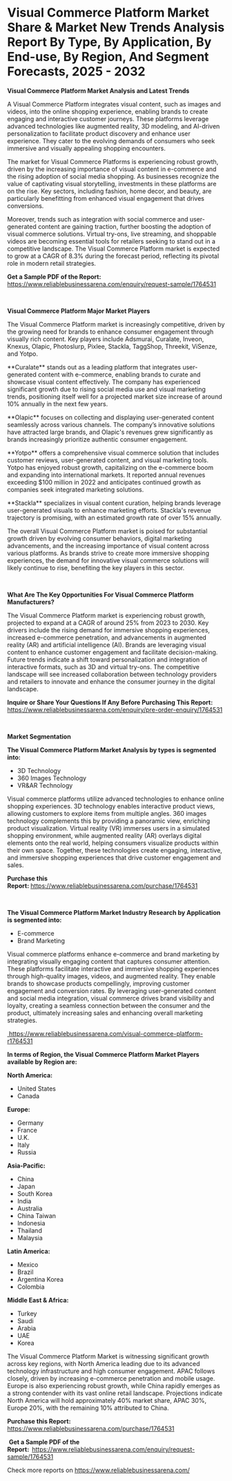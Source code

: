<p><h1>Visual Commerce Platform Market Share & Market New Trends Analysis Report By Type, By Application, By End-use, By Region, And Segment Forecasts, 2025 - 2032</h1></p><p><strong>Visual Commerce Platform Market Analysis and Latest Trends</strong></p>
<p><p>A Visual Commerce Platform integrates visual content, such as images and videos, into the online shopping experience, enabling brands to create engaging and interactive customer journeys. These platforms leverage advanced technologies like augmented reality, 3D modeling, and AI-driven personalization to facilitate product discovery and enhance user experience. They cater to the evolving demands of consumers who seek immersive and visually appealing shopping encounters.</p><p>The market for Visual Commerce Platforms is experiencing robust growth, driven by the increasing importance of visual content in e-commerce and the rising adoption of social media shopping. As businesses recognize the value of captivating visual storytelling, investments in these platforms are on the rise. Key sectors, including fashion, home decor, and beauty, are particularly benefitting from enhanced visual engagement that drives conversions.</p><p>Moreover, trends such as integration with social commerce and user-generated content are gaining traction, further boosting the adoption of visual commerce solutions. Virtual try-ons, live streaming, and shoppable videos are becoming essential tools for retailers seeking to stand out in a competitive landscape. The Visual Commerce Platform market is expected to grow at a CAGR of 8.3% during the forecast period, reflecting its pivotal role in modern retail strategies.</p></p>
<p><strong>Get a Sample PDF of the Report:&nbsp;</strong> <a href="https://www.reliablebusinessarena.com/enquiry/request-sample/1764531?utm_campaign=2959&utm_medium=2&utm_source=Github&utm_content=ia&utm_term=10032025&utm_id=visual-commerce-platform">https://www.reliablebusinessarena.com/enquiry/request-sample/1764531</a></p>
<p>&nbsp;</p>
<p><strong>Visual Commerce Platform Major Market Players</strong></p>
<p><p>The Visual Commerce Platform market is increasingly competitive, driven by the growing need for brands to enhance consumer engagement through visually rich content. Key players include Adsmurai, Curalate, Inveon, Knexus, Olapic, Photoslurp, Pixlee, Stackla, TaggShop, Threekit, ViSenze, and Yotpo.</p><p>**Curalate** stands out as a leading platform that integrates user-generated content with e-commerce, enabling brands to curate and showcase visual content effectively. The company has experienced significant growth due to rising social media use and visual marketing trends, positioning itself well for a projected market size increase of around 10% annually in the next few years.</p><p>**Olapic** focuses on collecting and displaying user-generated content seamlessly across various channels. The company’s innovative solutions have attracted large brands, and Olapic's revenues grew significantly as brands increasingly prioritize authentic consumer engagement.</p><p>**Yotpo** offers a comprehensive visual commerce solution that includes customer reviews, user-generated content, and visual marketing tools. Yotpo has enjoyed robust growth, capitalizing on the e-commerce boom and expanding into international markets. It reported annual revenues exceeding $100 million in 2022 and anticipates continued growth as companies seek integrated marketing solutions.</p><p>**Stackla** specializes in visual content curation, helping brands leverage user-generated visuals to enhance marketing efforts. Stackla's revenue trajectory is promising, with an estimated growth rate of over 15% annually. </p><p>The overall Visual Commerce Platform market is poised for substantial growth driven by evolving consumer behaviors, digital marketing advancements, and the increasing importance of visual content across various platforms. As brands strive to create more immersive shopping experiences, the demand for innovative visual commerce solutions will likely continue to rise, benefiting the key players in this sector.</p></p>
<p>&nbsp;</p>
<p><strong>What Are The Key Opportunities For Visual Commerce Platform Manufacturers?</strong></p>
<p><p>The Visual Commerce Platform market is experiencing robust growth, projected to expand at a CAGR of around 25% from 2023 to 2030. Key drivers include the rising demand for immersive shopping experiences, increased e-commerce penetration, and advancements in augmented reality (AR) and artificial intelligence (AI). Brands are leveraging visual content to enhance customer engagement and facilitate decision-making. Future trends indicate a shift toward personalization and integration of interactive formats, such as 3D and virtual try-ons. The competitive landscape will see increased collaboration between technology providers and retailers to innovate and enhance the consumer journey in the digital landscape.</p></p>
<p><strong>Inquire or Share Your Questions If Any Before Purchasing This Report:</strong> <a href="https://www.reliablebusinessarena.com/enquiry/pre-order-enquiry/1764531?utm_campaign=2959&utm_medium=2&utm_source=Github&utm_content=ia&utm_term=10032025&utm_id=visual-commerce-platform">https://www.reliablebusinessarena.com/enquiry/pre-order-enquiry/1764531</a></p>
<p>&nbsp;</p>
<p><strong>Market Segmentation</strong></p>
<p><strong>The Visual Commerce Platform Market Analysis by types is segmented into:</strong></p>
<p><ul><li>3D Technology</li><li>360 Images Technology</li><li>VR&AR Technology</li></ul></p>
<p><p>Visual commerce platforms utilize advanced technologies to enhance online shopping experiences. 3D technology enables interactive product views, allowing customers to explore items from multiple angles. 360 images technology complements this by providing a panoramic view, enriching product visualization. Virtual reality (VR) immerses users in a simulated shopping environment, while augmented reality (AR) overlays digital elements onto the real world, helping consumers visualize products within their own space. Together, these technologies create engaging, interactive, and immersive shopping experiences that drive customer engagement and sales.</p></p>
<p><strong>Purchase this Report:&nbsp;</strong><a href="https://www.reliablebusinessarena.com/purchase/1764531?utm_campaign=2959&utm_medium=2&utm_source=Github&utm_content=ia&utm_term=10032025&utm_id=visual-commerce-platform">https://www.reliablebusinessarena.com/purchase/1764531</a></p>
<p>&nbsp;</p>
<p><strong>The Visual Commerce Platform Market Industry Research by Application is segmented into:</strong></p>
<p><ul><li>E-commerce</li><li>Brand Marketing</li></ul></p>
<p><p>Visual commerce platforms enhance e-commerce and brand marketing by integrating visually engaging content that captures consumer attention. These platforms facilitate interactive and immersive shopping experiences through high-quality images, videos, and augmented reality. They enable brands to showcase products compellingly, improving customer engagement and conversion rates. By leveraging user-generated content and social media integration, visual commerce drives brand visibility and loyalty, creating a seamless connection between the consumer and the product, ultimately increasing sales and enhancing overall marketing strategies.</p></p>
<p><a href="https://www.reliablebusinessarena.com/visual-commerce-platform-r1764531?utm_campaign=2959&utm_medium=2&utm_source=Github&utm_content=ia&utm_term=10032025&utm_id=visual-commerce-platform">&nbsp;https://www.reliablebusinessarena.com/visual-commerce-platform-r1764531</a></p>
<p><strong>In terms of Region, the Visual Commerce Platform Market Players available by Region are:</strong></p>
<p>
    <p> <strong> North America: </strong>
        <ul>
            <li>United States</li>
            <li>Canada</li>
        </ul>
        </p> 
    <p> <strong> Europe: </strong>
        <ul>
            <li>Germany</li>
            <li>France</li>
            <li>U.K.</li>
            <li>Italy</li>
            <li>Russia</li>
        </ul>
        </p> 
    <p> <strong> Asia-Pacific: </strong>
        <ul>
            <li>China</li>
            <li>Japan</li>
            <li>South Korea</li>
            <li>India</li>
            <li>Australia</li>
            <li>China Taiwan</li>
            <li>Indonesia</li>
            <li>Thailand</li>
            <li>Malaysia</li>
        </ul>
        </p> 
    <p> <strong> Latin America: </strong>
        <ul>
            <li>Mexico</li>
            <li>Brazil</li>
            <li>Argentina Korea</li>
            <li>Colombia</li>
        </ul>
        </p> 
    <p> <strong> Middle East & Africa: </strong>
        <ul>
            <li>Turkey</li>
            <li>Saudi</li>
            <li>Arabia</li>
            <li>UAE</li>
            <li>Korea</li>
        </ul>
    </p>
    </p>
<p><p>The Visual Commerce Platform Market is witnessing significant growth across key regions, with North America leading due to its advanced technology infrastructure and high consumer engagement. APAC follows closely, driven by increasing e-commerce penetration and mobile usage. Europe is also experiencing robust growth, while China rapidly emerges as a strong contender with its vast online retail landscape. Projections indicate North America will hold approximately 40% market share, APAC 30%, Europe 20%, with the remaining 10% attributed to China.</p></p>
<p><strong>Purchase this Report: </strong><a href="https://www.reliablebusinessarena.com/purchase/1764531?utm_campaign=2959&utm_medium=2&utm_source=Github&utm_content=ia&utm_term=10032025&utm_id=visual-commerce-platform">https://www.reliablebusinessarena.com/purchase/1764531</a></p>
<p>&nbsp;<strong>Get a Sample PDF of the Report:&nbsp;&nbsp;</strong><a href="https://www.reliablebusinessarena.com/enquiry/request-sample/1764531?utm_campaign=2959&utm_medium=2&utm_source=Github&utm_content=ia&utm_term=10032025&utm_id=visual-commerce-platform">https://www.reliablebusinessarena.com/enquiry/request-sample/1764531</a></p>
<p><strong></strong></p>
<p>Check more reports on <a href="https://www.reliablebusinessarena.com/?utm_campaign=2959&utm_medium=2&utm_source=Github&utm_content=ia&utm_term=10032025&utm_id=visual-commerce-platform">https://www.reliablebusinessarena.com/</a></p>